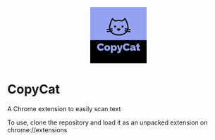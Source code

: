 <p align="center">
  <img src="images/icon128.png">
</p>

# CopyCat
A Chrome extension to easily scan text

To use, clone the repository and load it as an unpacked extension on chrome://extensions
